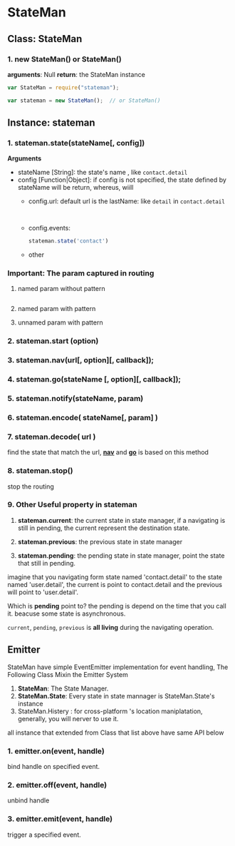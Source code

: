# StateMan




## Class: StateMan

### 1. new StateMan() or StateMan()

__arguments__: Null
__return__:  the StateMan instance


```javascript
var StateMan = require("stateman");

var stateman = new StateMan();  // or StateMan()

```


## Instance: stateman

### 1. stateman.state(stateName[, config])

__Arguments__

- stateName [String]: the state's name , like `contact.detail`
- config [Function|Object]: if config is not specified, the state defined by stateName will be return, whereus, wiill
	* config.url:  default url is the lastName: like `detail` in `contact.detail`
      ```js
		
	  ```
	
	* config.events:
	  ```javascript
	  stateman.state('contact')
      ```
      
	* other


### __Important: The param captured in routing__

1. named param without pattern

```javascript

```

2. named param with pattern

3. unnamed param with pattern


<a name="start"></a>
### 2. stateman.__start__ (option)

<a name="nav"></a>
### 3. stateman.__nav__(url[, option][, callback]);

### 4. stateman.__go__(stateName [, option][, callback]);

### 5. stateman.__notify__(stateName, param)

### 6. stateman.encode( stateName[, param] )

### 7. stateman.decode( url )
find the state that match the url, [__nav__](#nav) and [__go__](#go) is based on this method

### 8. stateman.stop()

stop the routing

### 9. Other Useful property in stateman

1. __stateman.current__: 
	the current state in state manager, if a navigating is still in pending, the current represent the destination state. 

2. __stateman.previous__: 
	the previous state in state manager
	
3. __stateman.pending__: 
	the pending state in state manager, point the state that still in pending.

imagine that you navigating form state named 'contact.detail' to the state named 'user.detail', the current is point to contact.detail and the previous will point to 'user.detail'. 

Which is __pending__ point to? the pending is depend on the time that you call it. beacuse some state is asynchronous. 

`current`, `pending`, `previous` is __all living__ during the navigating operation.


## Emitter
StateMan have simple EventEmitter implementation for event handling, The Following Class Mixin the Emitter System

1. __StateMan__: The State Manager.
2. __StateMan.State__: Every state in state mannager is StateMan.State's instance
2. StateMan.Histery : for cross-platform 's location maniplatation, generally, you will nerver to use it.

all instance that extended from Class that list above have same API below


### 1. emitter.on(event, handle)
bind handle on specified event.

### 2. emitter.off(event, handle)
unbind handle 

### 3. emitter.emit(event, handle)

trigger a specified event.